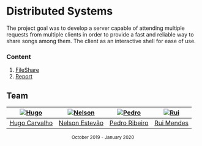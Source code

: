 [fileshare]: https://gitlab.com/mieiuminho/sd/fileshare
[report]: https://gitlab.com/mieiuminho/sd/fileshare.report

# Distributed Systems

The project goal was to develop a server capable of attending multiple
requests from multiple clients in order to provide a fast and reliable way to
share songs among them. The client as an interactive shell for ease of use.

### Content

1. [FileShare][fileshare]
2. [Report][report]

## Team

| [![Hugo][hugo-pic]][hugo] | [![Nelson][nelson-pic]][nelson] | [![Pedro][pedro-pic]][pedro] | [![Rui][rui-pic]][rui] |
| :-----------------------: | :-----------------------------: | :--------------------------: | :--------------------: |
|   [Hugo Carvalho][hugo]   |    [Nelson Estevão][nelson]     |    [Pedro Ribeiro][pedro]    |   [Rui Mendes][rui]    |

[hugo]: https://github.com/HugoCarvalho99
[hugo-pic]: https://github.com/HugoCarvalho99.png?size=120
[nelson]: https://github.com/nelsonmestevao
[nelson-pic]: https://github.com/nelsonmestevao.png?size=120
[pedro]: https://github.com/pedroagribeiro
[pedro-pic]: https://github.com/pedroagribeiro.png?size=120
[rui]: https://github.com/ruimendes29
[rui-pic]: https://github.com/ruimendes29.png?size=120

<div align="center">
  <sub>October 2019 - January 2020</sub>
</div>
